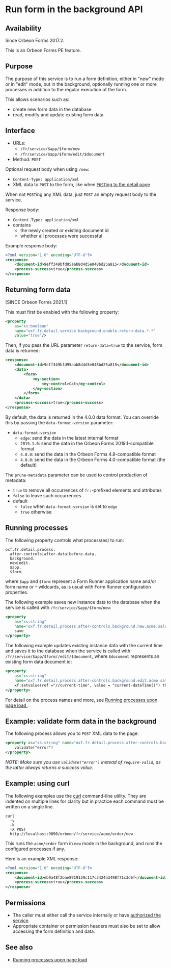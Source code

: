 # Run form in the background API

## Availability

Since Orbeon Forms 2017.2.

This is an Orbeon Forms PE feature.

## Purpose

The purpose of this service is to run a form definition, either in "new" mode or in "edit" mode, but in the background,
optionally running one or more processes in addition to the regular execution of the form.

This allows scenarios such as:

- create new form data in the database
- read, modify and update existing form data 

## Interface

- URLs:
    - `/fr/service/$app/$form/new`
    - `/fr/service/$app/$form/edit/$document`
- Method: `POST`

Optional request body when using `/new`:

- `Content-Type: application/xml`
- XML data to `POST` to the form, like when [`POST`ing to the detail page](/configuration/properties/form-runner-detail-page.md#initial-data-posted-to-the-new-form-page)

When not `POST`ing any XML data, just `POST` an empty request body to the service.

Response body:

- `Content-Type: application/xml`
- contains
    - the newly created or existing document id
    - whether all processes were successful

Example response body:

```xml
<?xml version="1.0" encoding="UTF-8"?>
<response>
    <document-id>9eff349bfd95aab8d4d5e048bd25a815</document-id>
    <process-success>true</process-success>
</response>
```

## Returning form data

[SINCE Orbeon Forms 2021.1]

This must first be enabled with the following property:

```xml
<property 
    as="xs:boolean"
    name="oxf.fr.detail.service.background.enable-return-data.*.*" 
    value="true"/>
```

Then, if you pass the URL parameter `return-data=true` to the service, form data is returned:

```xml
<response>
    <document-id>9eff349bfd95aab8d4d5e048bd25a815</document-id>
    <data>
        <form>
            <my-section>
                <my-control>Cat</my-control>
            </my-section>
        </form>
    </data>
    <process-success>true</process-success>
</response>
```

By default, the data is returned in the 4.0.0 data format. You can override this by passing the `data-format-version` parameter:

- `data-format-version`
    - `edge`: send the data in the latest internal format
    - `2019.1.0`: send the data in the Orbeon Forms 2019.1-compatible format
    - `4.8.0`: send the data in the Orbeon Forms 4.8-compatible format
    - `4.0.0`: send the data in the Orbeon Forms 4.0-compatible format (the default)

The `prune-metadata` parameter can be used to control production of metadata:

- `true` to remove all occurrences of `fr:`-prefixed elements and attributes
- `false` to leave such occurrences
- default
    - `false` when `data-format-version` is set to `edge`
    - `true` otherwise 

## Running processes

The following property controls what process(es) to run:

```
oxf.fr.detail.process.
  after-controls|after-data|before-data.
  background.
  new|edit.
  $app.
  $form
```

where `$app` and `$form` represent a Form Runner application name and/or form name or `*` wildcards, as is usual with Form Runner configuration properties.
    
The following example saves new instance data to the database when the service is called with `/fr/service/$app/$form/new`:

```xml
<property 
    as="xs:string" 
    name="oxf.fr.detail.process.after-controls.background.new.acme.sales">
    save
</property>
```

The following example updates existing instance data with the current time and saves it to the database when the service is called with `/fr/service/$app/$form//edit/$document`, where `$document` represents an existing form data document id:

```xml
<property 
    as="xs:string" 
    name="oxf.fr.detail.process.after-controls.background.edit.acme.sales">
    xf:setvalue(ref ="//current-time", value = "current-dateTime()") then save
</property>
```

For detail on the process names and more, see [Running processes upon page load
](../../../configuration/properties/form-runner-detail-page.md#running-processes-upon-page-load).

## Example: validate form data in the background

The following process allows you to `POST` XML data to the page:

```xml
<property as="xs:string" name="oxf.fr.detail.process.after-controls.background.new.*.*">
    validate("error")
</property>
```

*NOTE: Make sure you use `validate("error")` instead of `require-valid`, as the latter always returns a success value.* 

## Example: using curl

The following examples use the [curl](https://curl.haxx.se/) command-line utility. They are indented on multiple lines for clarity but in practice each command must be written on a single line.

```
curl
  -v
  -k
  -X POST
  http://localhost:9090/orbeon/fr/service/acme/order/new
```

This runs the `acme/order` form in `new` mode in the background, and
runs the configured processes if any.

Here is an example XML response:

```xml
<?xml version="1.0" encoding="UTF-8"?>
<response>
    <document-id>eb9a48f2bae8919139c117c3424a3498f71c3d6f</document-id>
    <process-success>true</process-success>
</response>
```

## Permissions

- The caller must either call the service internally or have [authorized the service](/xml-platform/controller/authorization-of-pages-and-services.md).
- Appropriate container or permission headers must also be set to allow accessing the form definition and data.  

## See also 

- [Running processes upon page load](../../../configuration/properties/form-runner-detail-page.md#running-processes-upon-page-load)
